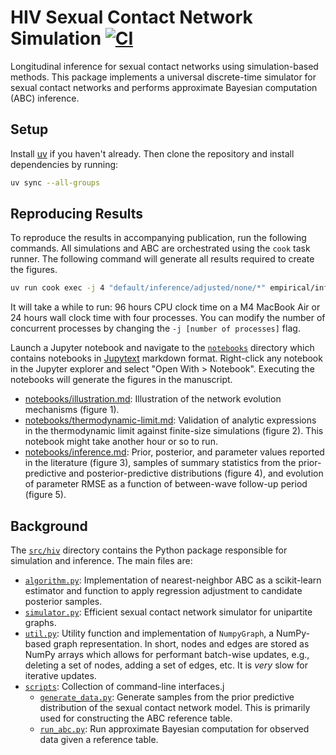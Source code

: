 # HIV Sexual Contact Network Simulation [![CI](https://github.com/onnela-lab/hiv/actions/workflows/main.yml/badge.svg)](https://github.com/onnela-lab/hiv/actions/workflows/main.yml)

Longitudinal inference for sexual contact networks using simulation-based methods. This package implements a universal discrete-time simulator for sexual contact networks and performs approximate Bayesian computation (ABC) inference.

## Setup

Install [uv](https://docs.astral.sh/uv/getting-started/installation/) if you haven't already. Then clone the repository and install dependencies by running:

```bash
uv sync --all-groups
```

## Reproducing Results

To reproduce the results in accompanying publication, run the following commands. All simulations and ABC are orchestrated using the `cook` task runner. The following command will generate all results required to create the figures.

```bash
uv run cook exec -j 4 "default/inference/adjusted/none/*" empirical/inference/default
```

It will take a while to run: 96 hours CPU clock time on a M4 MacBook Air or 24 hours wall clock time with four processes. You can modify the number of concurrent processes by changing the `-j [number of processes]` flag.

Launch a Jupyter notebook and navigate to the [`notebooks`](./notebooks/) directory which contains notebooks in [Jupytext](https://jupytext.readthedocs.io/en/latest/) markdown format. Right-click any notebook in the Jupyter explorer and select "Open With > Notebook". Executing the notebooks will generate the figures in the manuscript.

- [notebooks/illustration.md](notebooks/illustration.md): Illustration of the network evolution mechanisms (figure 1).
- [notebooks/thermodynamic-limit.md](notebooks/thermodynamic-limit.md): Validation of analytic expressions in the thermodynamic limit against finite-size simulations (figure 2). This notebook might take another hour or so to run.
- [notebooks/inference.md](notebooks/inference.md): Prior, posterior, and parameter values reported in the literature (figure 3), samples of summary statistics from the prior-predictive and posterior-predictive distributions (figure 4), and evolution of parameter RMSE as a function of between-wave follow-up period (figure 5).

## Background

The [`src/hiv`](src/hiv) directory contains the Python package responsible for simulation and inference. The main files are:

- [`algorithm.py`](src/hiv/algorithm.py): Implementation of nearest-neighbor ABC as a scikit-learn estimator and function to apply regression adjustment to candidate posterior samples.
- [`simulator.py`](src/hiv/simulator.py): Efficient sexual contact network simulator for unipartite graphs.
- [`util.py`](src/hiv/util.py): Utility function and implementation of `NumpyGraph`, a NumPy-based graph representation. In short, nodes and edges are stored as NumPy arrays which allows for performant batch-wise updates, e.g., deleting a set of nodes, adding a set of edges, etc. It is *very* slow for iterative updates.
- [`scripts`](src/hiv/scripts): Collection of command-line interfaces.j
   - [`generate_data.py`](src/hiv/scripts/generate_data.py): Generate samples from the prior predictive distribution of the sexual contact network model. This is primarily used for constructing the ABC reference table.
   - [`run_abc.py`](src/hiv/scripts/run_abc.py): Run approximate Bayesian computation for observed data given a reference table.
